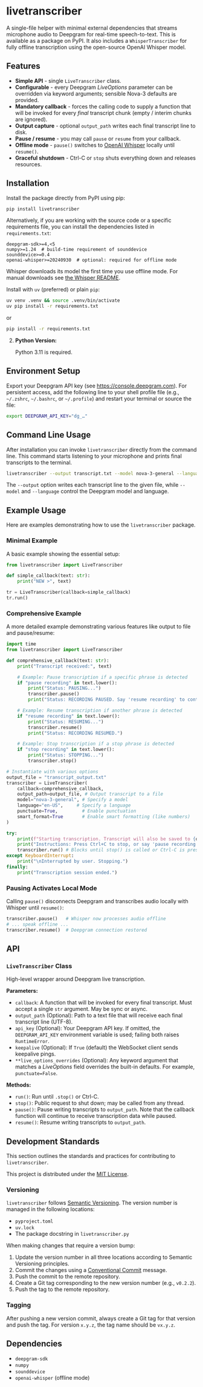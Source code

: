 # livetranscriber

A single-file helper with minimal external dependencies that streams microphone audio to Deepgram for real-time speech-to-text. This is available as a package on PyPI. It also includes a `WhisperTranscriber` for fully offline transcription using the open-source OpenAI Whisper model.

## Features

*   **Simple API** - single `LiveTranscriber` class.
*   **Configurable** - every Deepgram *LiveOptions* parameter can be overridden via keyword arguments; sensible Nova-3 defaults are provided.
*   **Mandatory callback** - forces the calling code to supply a function that will be invoked for every *final* transcript chunk (empty / interim chunks are ignored).
*   **Output capture** - optional `output_path` writes each final transcript line to disk.
*   **Pause / resume** - you may call `pause` or `resume` from your callback.
*   **Offline mode** - `pause()` switches to [OpenAI Whisper](https://github.com/openai/whisper) locally until `resume()`.
*   **Graceful shutdown** - Ctrl-C or `stop` shuts everything down and releases resources.

## Installation

Install the package directly from PyPI using pip:

```bash
pip install livetranscriber
```

Alternatively, if you are working with the source code or a specific requirements file, you can install the dependencies listed in `requirements.txt`:

```
deepgram-sdk>=4,<5
numpy>=1.24  # build-time requirement of sounddevice
sounddevice>=0.4
openai-whisper>=20240930  # optional: required for offline mode
```
Whisper downloads its model the first time you use offline mode. For manual downloads see [the Whisper README](https://github.com/openai/whisper#available-models-and-languages).


Install with `uv` (preferred) or plain `pip`:

```bash
uv venv .venv && source .venv/bin/activate
uv pip install -r requirements.txt
```
or
```bash
pip install -r requirements.txt
```

2.  **Python Version:**

    Python 3.11 is required.

## Environment Setup

Export your Deepgram API key (see https://console.deepgram.com). For persistent access, add the following line to your shell profile file (e.g., `~/.zshrc`, `~/.bashrc`, or `~/.profile`) and restart your terminal or source the file:

```bash
export DEEPGRAM_API_KEY="dg_…"
```

## Command Line Usage

After installation you can invoke `livetranscriber` directly from the command line. This command starts listening to your microphone and prints final transcripts to the terminal.

```bash
livetranscriber --output transcript.txt --model nova-3-general --language en-US
```

The `--output` option writes each transcript line to the given file, while `--model` and `--language` control the Deepgram model and language.

## Example Usage

Here are examples demonstrating how to use the `livetranscriber` package.

### Minimal Example

A basic example showing the essential setup:

```python
from livetranscriber import LiveTranscriber

def simple_callback(text: str):
    print("NEW >", text)

tr = LiveTranscriber(callback=simple_callback)
tr.run()
```

### Comprehensive Example

A more detailed example demonstrating various features like output to file and pause/resume:

```python
import time
from livetranscriber import LiveTranscriber

def comprehensive_callback(text: str):
    print("Transcript received:", text)

    # Example: Pause transcription if a specific phrase is detected
    if "pause recording" in text.lower():
        print("Status: PAUSING...")
        transcriber.pause()
        print("Status: RECORDING PAUSED. Say 'resume recording' to continue.")

    # Example: Resume transcription if another phrase is detected
    if "resume recording" in text.lower():
        print("Status: RESUMING...")
        transcriber.resume()
        print("Status: RECORDING RESUMED.")

    # Example: Stop transcription if a stop phrase is detected
    if "stop recording" in text.lower():
        print("Status: STOPPING...")
        transcriber.stop()

# Instantiate with various options
output_file = "transcript_output.txt"
transcriber = LiveTranscriber(
    callback=comprehensive_callback,
    output_path=output_file, # Output transcript to a file
    model="nova-3-general", # Specify a model
    language="en-US",     # Specify a language
    punctuate=True,         # Enable punctuation
    smart_format=True       # Enable smart formatting (like numbers)
)

try:
    print(f"Starting transcription. Transcript will also be saved to {output_file}")
    print("Instructions: Press Ctrl+C to stop, or say 'pause recording', 'resume recording', or 'stop recording'.")
    transcriber.run() # Blocks until stop() is called or Ctrl-C is pressed
except KeyboardInterrupt:
    print("\nInterrupted by user. Stopping.")
finally:
    print("Transcription session ended.")
```
### Pausing Activates Local Mode

Calling `pause()` disconnects Deepgram and transcribes audio locally with Whisper until `resume()`:

```python
transcriber.pause()   # Whisper now processes audio offline
# ... speak offline ...
transcriber.resume()  # Deepgram connection restored
```


## API

### `LiveTranscriber` Class

High-level wrapper around Deepgram live transcription.

**Parameters:**

*   `callback`: A function that will be invoked for every final transcript. Must accept a single `str` argument. May be sync or async.
*   `output_path` (Optional): Path to a text file that will receive each final transcript line (UTF-8).
*   `api_key` (Optional): Your Deepgram API key. If omitted, the `DEEPGRAM_API_KEY` environment variable is used; failing both raises `RuntimeError`.
*   `keepalive` (Optional): If `True` (default) the WebSocket client sends keepalive pings.
*   `**live_options_overrides` (Optional): Any keyword argument that matches a *LiveOptions* field overrides the built-in defaults. For example, `punctuate=False`.

**Methods:**

*   `run()`: Run until `.stop()` or Ctrl-C.
*   `stop()`: Public request to shut down; may be called from any thread.
*   `pause()`: Pause writing transcripts to `output_path`. Note that the callback function will continue to receive transcription data while paused.
*   `resume()`: Resume writing transcripts to `output_path`.

## Development Standards

This section outlines the standards and practices for contributing to `livetranscriber`.

This project is distributed under the [MIT License](LICENSE).

### Versioning

`livetranscriber` follows [Semantic Versioning](https://semver.org/). The version number is managed in the following locations:

*   `pyproject.toml`
*   `uv.lock`
*   The package docstring in `livetranscriber.py`

When making changes that require a version bump:

1.  Update the version number in all three locations according to Semantic Versioning principles.
2.  Commit the changes using a [Conventional Commit](https://www.conventionalcommits.org/en/v1.0.0/) message.
3.  Push the commit to the remote repository.
4.  Create a Git tag corresponding to the new version number (e.g., `v0.2.2`).
5.  Push the tag to the remote repository.

### Tagging

After pushing a new version commit, always create a Git tag for that version and push the tag. For version `x.y.z`, the tag name should be `vx.y.z`.

## Dependencies

*   `deepgram-sdk`
*   `numpy`
*   `sounddevice`
*   `openai-whisper` (offline mode)
